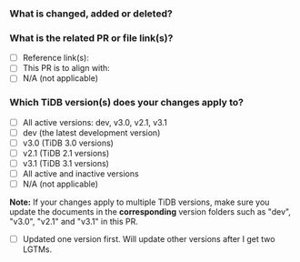 <!--Thanks for your contribution to TiDB documentation. See [CONTRIBUTING](https://github.com/pingcap/community/blob/master/CONTRIBUTING.md) before filing this pull request (PR).-->

### What is changed, added or deleted? <!--Required-->

<!--Tell us what you did and why. This is important to help reviewers and community members understand your PR.-->

### What is the related PR or file link(s)? <!--Required-->


- [ ] Reference link(s):<!--Give links here-->
- [ ] This PR is to align with:<!--Give links here-->
- [ ] N/A (not applicable)

### Which TiDB version(s) does your changes apply to? <!--Required-->

<!--Tick the checkbox(es) below to choose the TiDB version(s) that your changes apply to.-->

- [ ] All active versions: dev, v3.0, v2.1, v3.1
- [ ] dev (the latest development version)
- [ ] v3.0 (TiDB 3.0 versions)
- [ ] v2.1 (TiDB 2.1 versions)
- [ ] v3.1 (TiDB 3.1 versions)
- [ ] All active and inactive versions
- [ ] N/A (not applicable)

**Note:** If your changes apply to multiple TiDB versions, make sure you update the documents in the **corresponding** version folders such as "dev", "v3.0", "v2.1" and "v3.1" in this PR.

- [ ] Updated one version first. Will update other versions after I get two LGTMs.
